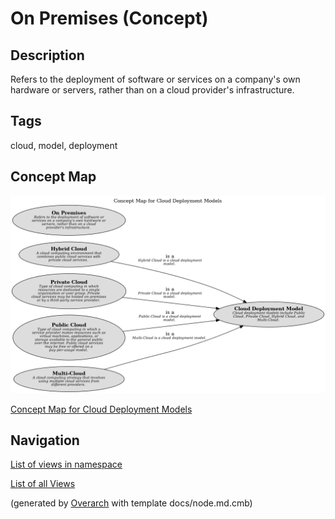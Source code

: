 
# On Premises (Concept)
## Description
Refers to the deployment of software or services on a company's own
          hardware or servers, rather than on a cloud provider's infrastructure.


## Tags
cloud, model, deployment

## Concept Map
![Concept Map for Cloud Deployment Models](../../../software-development/cloud/deployment-model/concept-view.png)

[Concept Map for Cloud Deployment Models](../../../software-development/cloud/deployment-model/concept-view.md)


## Navigation
[List of views in namespace](./views-in-namespace.md)

[List of all Views](../../../views.md)


(generated by [Overarch](https://github.com/soulspace-org/overarch) with template docs/node.md.cmb)
